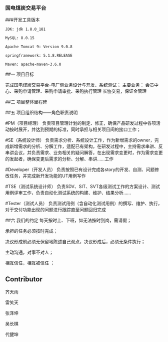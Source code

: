 ### 国电煤炭交易平台

###开发工具版本
```
JDK: jdk 1.8.0_181

MySQL: 8.0.15

Apache Tomcat 9: Version 9.0.8

springframework: 5.1.8.RELEASE

Maven: apache-maven-3.6.0
```

##一 项目目标

完成国电煤炭交易平台-电厂侧业务设计与开发、系统测试；
主要业务：
会员中心、采购申请管理、采购申请审批、采购执行管理
长协交易，保证金管理


##二 项目整体里程碑


##五 项目组织结构——角色职责说明

#PM（项目经理）
负责项目管理计划的制定、修正，确保产品研发过程中各项活动按时展开，并达到预期的标准，同时承担与相关项目间的接口工作；

#SE（系统设计师）
负责需求分析、系统设计工作，作为新增需求的owner，完成新增需求的分析、分解工作，适配已有架构，在研发过程中，主持需求串讲、反串讲会议，并负责需求、业务相关的疑问解答，在出现需求变更时，作为需求变更的发起者，确保变更后需求的分析、分解、串讲……工作

#Developer（开发人员）
负责按照已有设计完成各story的开发、自测、问题修改任务，并完成新开发功能的UT用例写作

#TSE（测试系统设计师）
负责SDV、SIT、SVT各级测试工作的方案设计、测试用例评审工作，负责自动化测试系统的构建、维护、结果分析……

#Tester（测试人员）
负责测试用例（含自动化测试用例）的撰写、维护、执行，对于交付功能出现的问题进行跟踪直至问题回归完成

##六 我们的约定
每天按时上、下班，如无法按时到岗，需请假；

承担的任务必须按时完成；

决议形成前必须无保留地陈述自己观点，决议形成后，必须无条件执行；

主动沟通，对事不对人；

相互信任，相互被信任 ；


## Contributor

齐天雨

雷笑天

张泽坤

吴长棋

代健坤

